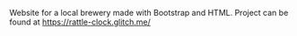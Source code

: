 Website for a local brewery made with Bootstrap and HTML. Project can be found at https://rattle-clock.glitch.me/
